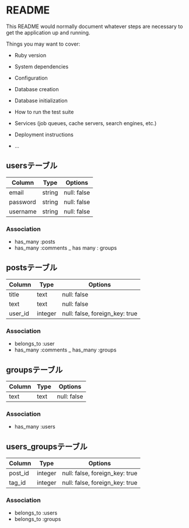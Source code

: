 # README

This README would normally document whatever steps are necessary to get the
application up and running.

Things you may want to cover:

* Ruby version

* System dependencies

* Configuration

* Database creation

* Database initialization

* How to run the test suite

* Services (job queues, cache servers, search engines, etc.)

* Deployment instructions

* ...
## usersテーブル
|Column|Type|Options|
|------|----|-------|
|email|string|null: false|
|password|string|null: false|
|username|string|null: false|
### Association
- has_many :posts
- has_many :comments
_ has many : groups

## postsテーブル
|Column|Type|Options|
|------|----|-------|
|title|text|null: false|
|text|text|null: false|
|user_id|integer|null: false, foreign_key: true|
### Association
- belongs_to :user
- has_many :comments
_ has_many :groups


## groupsテーブル
|Column|Type|Options|
|------|----|-------|
|text|text|null: false|
### Association
- has_many :users

## users_groupsテーブル
|Column|Type|Options|
|------|----|-------|
|post_id|integer|null: false, foreign_key: true|
|tag_id|integer|null: false, foreign_key: true|
### Association
- belongs_to :users
- belongs_to :groups